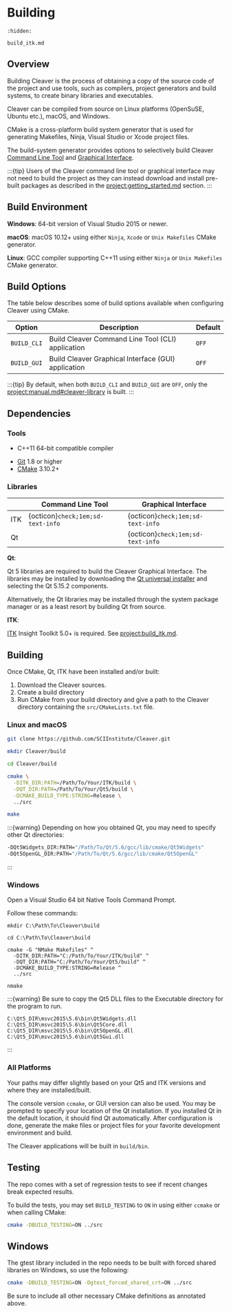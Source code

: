 # Building

```{toctree}
:hidden:

build_itk.md
```

## Overview

Building Cleaver is the process of obtaining a copy of the source code of the project and use tools, such as compilers, project generators and build systems, to create binary libraries and executables.

Cleaver can be compiled from source on Linux platforms (OpenSuSE, Ubuntu etc.), macOS, and Windows.

CMake is a cross-platform build system generator that is used for generating Makefiles, Ninja, Visual Studio or Xcode project files.

The build-system generator provides options to selectively build Cleaver [Command Line Tool](manual.md#command-line-tool) and [Graphical Interface](manual.md#graphical-interface).

:::{tip}
Users of the Cleaver command line tool or graphical interface may not need to build the project as they can instead download and install pre-built packages as described in the <project:getting_started.md> section.
:::

## Build Environment

**Windows**: 64-bit version of Visual Studio 2015 or newer.

**macOS**: macOS 10.12+ using either `Ninja`, `Xcode` or `Unix Makefiles` CMake generator.

**Linux**: GCC compiler supporting C++11 using either `Ninja` or `Unix Makefiles` CMake generator.

## Build Options

The table below describes some of build options available when configuring Cleaver using CMake.

| Option      | Description | Default |
|-------------|-------------|---------|
| `BUILD_CLI` | Build Cleaver Command Line Tool (CLI) application   | `OFF` |
| `BUILD_GUI` | Build Cleaver Graphical Interface (GUI) application | `OFF` |

:::{tip}
By default, when both `BUILD_CLI` and `BUILD_GUI` are `OFF`, only the <project:manual.md#cleaver-library> is built.
:::

## Dependencies

### Tools

+ C++11 64-bit compatible compiler
* [Git](https://git-scm.com/) 1.8 or higher
* [CMake](https://www.cmake.org/) 3.10.2+

### Libraries

|       | Command Line Tool                 | Graphical Interface               |
|-------|-----------------------------------|-----------------------------------|
| ITK   | {octicon}`check;1em;sd-text-info` | {octicon}`check;1em;sd-text-info` |
| Qt    |                                   | {octicon}`check;1em;sd-text-info` |


**Qt**:

Qt 5 libraries are required to build the Cleaver Graphical Interface. The libraries may be installed by downloading the [Qt universal installer](https://www.qt.io/download-open-source) and selecting the Qt 5.15.2 components.

Alternatively, the Qt libraries may be installed through the system package manager or as a least resort by building Qt from source.

**ITK**:

[ITK](http://www.itk.org/) Insight Toolkit 5.0+ is required. See  <project:build_itk.md>.


## Building

Once CMake, Qt, ITK have been installed and/or built:
1. Download the Cleaver sources.
2. Create a build directory
3. Run CMake from your build directory and give a path to the Cleaver directory containing the `src/CMakeLists.txt` file.

### Linux and macOS

```bash
git clone https://github.com/SCIInstitute/Cleaver.git

mkdir Cleaver/build

cd Cleaver/build

cmake \
  -DITK_DIR:PATH=/Path/To/Your/ITK/build \
  -DQT_DIR:PATH=/Path/To/Your/Qt5/build \
  -DCMAKE_BUILD_TYPE:STRING=Release \
  ../src

make
```

:::{warning}
Depending on how you obtained Qt, you may need to specify other Qt directories:
```bash
-DQt5Widgets_DIR:PATH="/Path/To/Qt/5.6/gcc/lib/cmake/Qt5Widgets"
-DQt5OpenGL_DIR:PATH="/Path/To/Qt/5.6/gcc/lib/cmake/Qt5OpenGL"
```
:::

### Windows

Open a Visual Studio 64 bit Native Tools Command Prompt.

Follow these commands:

```
mkdir C:\Path\To\Cleaver\build

cd C:\Path\To\Cleaver\build

cmake -G "NMake Makefiles" ^
  -DITK_DIR:PATH="C:/Path/To/Your/ITK/build" ^
  -DQT_DIR:PATH="C:/Path/To/Your/Qt5/build" ^
  -DCMAKE_BUILD_TYPE:STRING=Release ^
  ../src

nmake
```

:::{warning}
Be sure to copy the Qt5 DLL files to the Executable directory for the program to run.
```
C:\Qt5_DIR\msvc2015\5.6\bin\Qt5Widgets.dll
C:\Qt5_DIR\msvc2015\5.6\bin\Qt5Core.dll
C:\Qt5_DIR\msvc2015\5.6\bin\Qt5OpenGL.dll
C:\Qt5_DIR\msvc2015\5.6\bin\Qt5Gui.dll
```
:::

### All Platforms

Your paths may differ slightly based on your Qt5 and ITK versions and where they are installed/built.

The console version `ccmake`, or GUI version can also be used. You may be prompted to specify your location of the Qt installation. If you installed Qt in the default location, it should find Qt automatically. After configuration is done, generate the make files or project files for your favorite development environment and build.

The Cleaver applications will be built in `build/bin`.

## Testing

The repo comes with a set of regression tests to see if recent
changes break expected results.

To build the tests, you may set `BUILD_TESTING` to `ON` in using either `ccmake` or when calling CMake:

```bash
cmake -DBUILD_TESTING=ON ../src
```

## Windows

The gtest library included in the repo needs to be
built with forced shared libraries on Windows, so use the following:

```bash
cmake -DBUILD_TESTING=ON -Dgtest_forced_shared_crt=ON ../src
```
Be sure to include all other necessary CMake definitions as annotated above.

